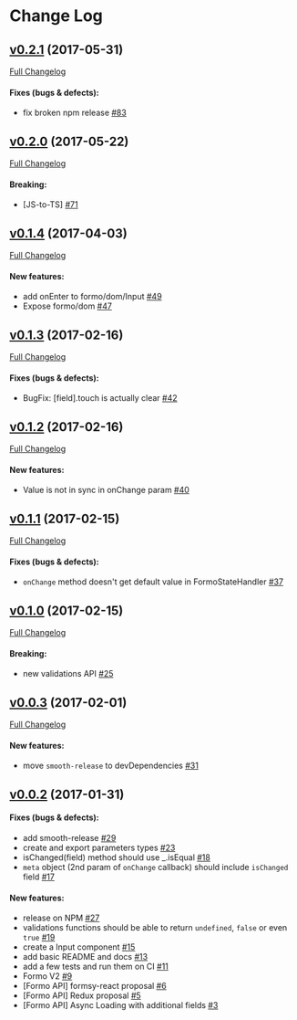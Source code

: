 #  Change Log



## [v0.2.1](https://github.com/buildo/formo/tree/v0.2.1) (2017-05-31)
[Full Changelog](https://github.com/buildo/formo/compare/v0.2.0...v0.2.1)

#### Fixes (bugs & defects):

- fix broken npm release [#83](https://github.com/buildo/formo/issues/83)

## [v0.2.0](https://github.com/buildo/formo/tree/v0.2.0) (2017-05-22)
[Full Changelog](https://github.com/buildo/formo/compare/v0.1.4...v0.2.0)

#### Breaking:

- [JS-to-TS] [#71](https://github.com/buildo/formo/issues/71)

## [v0.1.4](https://github.com/buildo/formo/tree/v0.1.4) (2017-04-03)
[Full Changelog](https://github.com/buildo/formo/compare/v0.1.3...v0.1.4)

#### New features:

- add onEnter to formo/dom/Input [#49](https://github.com/buildo/formo/issues/49)
- Expose formo/dom [#47](https://github.com/buildo/formo/issues/47)

## [v0.1.3](https://github.com/buildo/formo/tree/v0.1.3) (2017-02-16)
[Full Changelog](https://github.com/buildo/formo/compare/v0.1.2...v0.1.3)

#### Fixes (bugs & defects):

- BugFix: [field].touch is actually clear [#42](https://github.com/buildo/formo/issues/42)

## [v0.1.2](https://github.com/buildo/formo/tree/v0.1.2) (2017-02-16)
[Full Changelog](https://github.com/buildo/formo/compare/v0.1.1...v0.1.2)

#### New features:

- Value is not in sync in onChange param [#40](https://github.com/buildo/formo/issues/40)

## [v0.1.1](https://github.com/buildo/formo/tree/v0.1.1) (2017-02-15)
[Full Changelog](https://github.com/buildo/formo/compare/v0.1.0...v0.1.1)

#### Fixes (bugs & defects):

- `onChange` method doesn't get default value in FormoStateHandler [#37](https://github.com/buildo/formo/issues/37)

## [v0.1.0](https://github.com/buildo/formo/tree/v0.1.0) (2017-02-15)
[Full Changelog](https://github.com/buildo/formo/compare/v0.0.3...v0.1.0)

#### Breaking:

- new validations API [#25](https://github.com/buildo/formo/issues/25)

## [v0.0.3](https://github.com/buildo/formo/tree/v0.0.3) (2017-02-01)
[Full Changelog](https://github.com/buildo/formo/compare/v0.0.2...v0.0.3)

#### New features:

- move `smooth-release` to devDependencies [#31](https://github.com/buildo/formo/issues/31)

## [v0.0.2](https://github.com/buildo/formo/tree/v0.0.2) (2017-01-31)


#### Fixes (bugs & defects):

- add smooth-release [#29](https://github.com/buildo/formo/issues/29)
- create and export parameters types [#23](https://github.com/buildo/formo/issues/23)
- isChanged(field) method should use _.isEqual [#18](https://github.com/buildo/formo/issues/18)
- `meta` object (2nd param of `onChange` callback) should include `isChanged` field [#17](https://github.com/buildo/formo/issues/17)

#### New features:

- release on NPM [#27](https://github.com/buildo/formo/issues/27)
- validations functions should be able to return `undefined`, `false` or even `true` [#19](https://github.com/buildo/formo/issues/19)
- create a Input component [#15](https://github.com/buildo/formo/issues/15)
- add basic README and docs [#13](https://github.com/buildo/formo/issues/13)
- add a few tests and run them on CI [#11](https://github.com/buildo/formo/issues/11)
- Formo V2 [#9](https://github.com/buildo/formo/issues/9)
- [Formo API] formsy-react proposal [#6](https://github.com/buildo/formo/issues/6)
- [Formo API] Redux proposal [#5](https://github.com/buildo/formo/issues/5)
- [Formo API] Async Loading with additional fields [#3](https://github.com/buildo/formo/issues/3)
